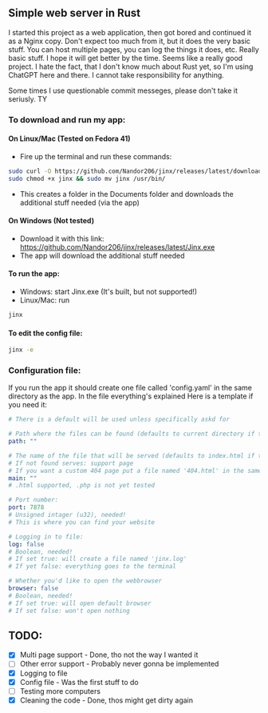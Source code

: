 ## Simple web server in Rust
I started this project as a web application, then got bored and continued it as a Nginx copy. 
Don't expect too much from it, but it does the very basic stuff. You can host multiple pages, you can log the things it does, etc. Really basic stuff. I hope it will get better by the time. Seems like a really good project.
I hate the fact, that I don't know much about Rust yet, so I'm using ChatGPT here and there. I cannot take responsibility for anything.

Some times I use questionable commit messeges, please don't take it seriusly. TY

### To download and run my app:
#### On Linux/Mac (Tested on Fedora 41)
- Fire up the terminal and run these commands:
```sh
sudo curl -O https://github.com/Nandor206/jinx/releases/latest/download/jinx &&
sudo chmod +x jinx && sudo mv jinx /usr/bin/
```
- This creates a folder in the Documents folder and downloads the additional stuff needed (via the app)

#### On Windows (Not tested)
- Download it with this link:
https://github.com/Nandor206/jinx/releases/latest/Jinx.exe
- The app will download the additional stuff needed

#### To run the app:
- Windows: start Jinx.exe (It's built, but not supported!)
- Linux/Mac: run 
```sh
jinx
```

#### To edit the config file:
```sh
jinx -e
```

### Configuration file:
If you run the app it should create one file called 'config.yaml' in the same directory as the app.
In the file everything's explained
Here is a template if you need it:
```yaml
# There is a default will be used unless specifically askd for

# Path where the files can be found (defaults to current directory if the string is empty)
path: ""

# The name of the file that will be served (defaults to index.html if the string is empty)
# If not found serves: support page
# If you want a custom 404 page put a file named '404.html' in the same directory
main: ""
# .html supported, .php is not yet tested

# Port number:
port: 7878
# Unsigned intager (u32), needed!
# This is where you can find your website

# Logging in to file:
log: false
# Boolean, needed!
# If set true: will create a file named 'jinx.log'
# If yet false: everything goes to the terminal

# Whether you'd like to open the webbrowser
browser: false
# Boolean, needed!
# If set true: will open default browser
# If set false: won't open nothing
```

## TODO:
- [x] Multi page support - Done, tho not the way I wanted it
- [ ] Other error support - Probably never gonna be implemented
- [x] Logging to file
- [x] Config file - Was the first stuff to do
- [ ] Testing more computers
- [x] Cleaning the code - Done, thos might get dirty again
